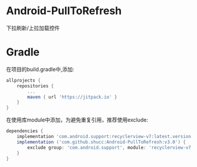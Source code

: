 # Android-PullToRefresh

下拉刷新/上拉加载控件

# Gradle

在项目的build.gradle中,添加:
```groovy
allprojects {
    repositories {
        ...
        maven { url 'https://jitpack.io' }
    }
}
```

在使用库module中添加，为避免重复引用，推荐使用exclude:
```groovy
dependencies {
    implementation 'com.android.support:recyclerview-v7:latest.version'
    implementation ('com.github.shucc:Android-PullToRefresh:v3.0') {
        exclude group: 'com.android.support', module: 'recyclerview-v7'
    }
}
```

